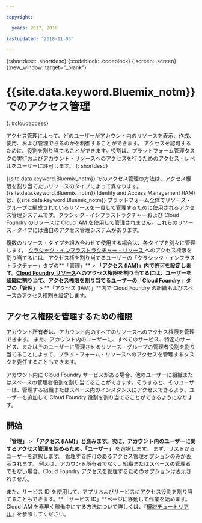 ```yaml
---

copyright:

  years: 2017, 2018

lastupdated: "2018-11-05"

---
```


{:shortdesc: .shortdesc}
{:codeblock: .codeblock}
{:screen: .screen}
{:new_window: target="_blank"}

# {{site.data.keyword.Bluemix_notm}} でのアクセス管理
{: #cloudaccess}

アクセス管理によって、どのユーザーがアカウント内のリソースを表示、作成、使用、および管理できるのかを制御することができます。 アクセスを認可するために、役割を割り当てることができます。役割は、プラットフォーム管理タスクの実行およびアカウント・リソースへのアクセスを行うためのアクセス・レベルをユーザーに許可します。
{: shortdesc}

{{site.data.keyword.Bluemix_notm}} でのアクセス管理の方法は、アクセス権限を割り当てたいリソースのタイプによって異なります。 {{site.data.keyword.Bluemix_notm}} Identity and Access Management (IAM) は、{{site.data.keyword.Bluemix_notm}} プラットフォーム全体でリソース・グループに編成されているリソースを一貫して管理するために使用されるアクセス管理システムです。クラシック・インフラストラクチャーおよび Cloud Foundry のリソースは Cloud IAM を使用して管理されません。これらのリソース・タイプには独自のアクセス管理システムがあります。 

複数のリソース・タイプを組み合わせて使用する場合は、各タイプを別々に管理します。 [クラシック・インフラストラクチャー・リソース ](/docs/iam/infrastructureaccess.html#infrapermission) へのアクセス権限を割り当てるには、アクセス権を割り当てるユーザーの「クラシック・インフラストラクチャー」タブの**「管理」** > **「アクセス (IAM)」**内で許可を設定します。[Cloud Foundry リソース](/docs/iam/cfaccess.html#cfaccess)へのアクセス権限を割り当てるには、ユーザーを組織に割り当て、アクセス権限を割り当てるユーザーの「Cloud Foundry」タブの**「管理」** > **「アクセス (IAM)」**内で Cloud Foundry の組織およびスペースのアクセス役割を設定します。

## アクセス権限を管理するための権限

アカウント所有者は、アカウント内のすべてのリソースへのアクセス権限を管理できます。 また、アカウント内のユーザーに、すべてのサービス、特定のサービス、またはそのユーザーに管理させるリソース・グループの管理者役割を割り当てることによって、プラットフォーム・リソースへのアクセスを管理するタスクを委任することもできます。

アカウント内に Cloud Foundry サービスがある場合、他のユーザーに組織またはスペースの管理者役割を割り当てることができます。そうすると、そのユーザーは、管理する組織またはスペース内のインスタンスにアクセスできるよう、ユーザーを追加して Cloud Foundry 役割を割り当てることができるようになります。


## 開始

**「管理」** &gt; **「アクセス (IAM)」**と進みます。次に、アカウント内のユーザーに関するアクセス管理を始めるため、**「ユーザー」** を選択します。 まず、リストからユーザーを選択します。 管理する許可のあるアクセス管理オプションのみが表示されます。 例えば、アカウント所有者でなく、組織またはスペースの管理者でもない場合、Cloud Foundry アクセスを管理するためのオプションは表示されません。

また、サービス ID を使用して、アプリおよびサービスにアクセス役割を割り当てることもできます。**「サービス ID」**ページに移動して作業を始めます。 Cloud IAM を素早く稼働中にする方法について詳しくは、『[概説チュートリアル](/docs/iam/quickstart.html#getstarted)』を参照してください。
